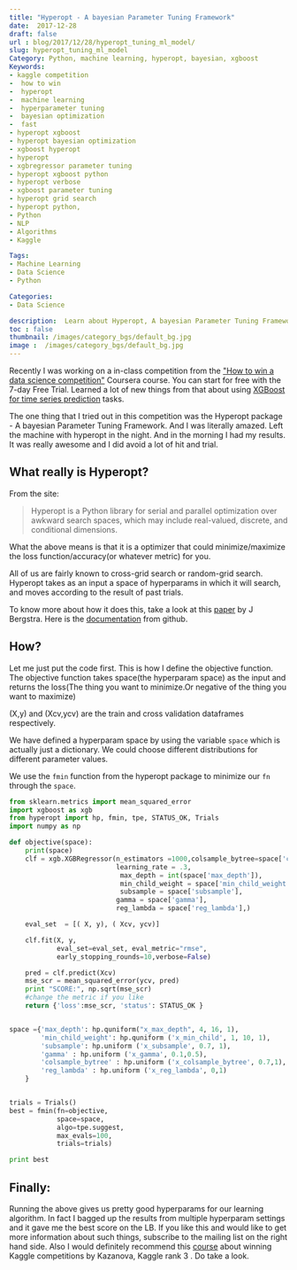```yaml
---
title: "Hyperopt - A bayesian Parameter Tuning Framework"
date:  2017-12-28
draft: false
url : blog/2017/12/28/hyperopt_tuning_ml_model/
slug: hyperopt_tuning_ml_model
Category: Python, machine learning, hyperopt, bayesian, xgboost
Keywords:
- kaggle competition
-  how to win
-  hyperopt
-  machine learning
-  hyperparameter tuning
-  bayesian optimization
-  fast
- hyperopt xgboost
- hyperopt bayesian optimization
- xgboost hyperopt
- hyperopt
- xgbregressor parameter tuning
- hyperopt xgboost python
- hyperopt verbose
- xgboost parameter tuning
- hyperopt grid search
- hyperopt python,
- Python
- NLP
- Algorithms
- Kaggle

Tags:
- Machine Learning
- Data Science
- Python

Categories:
- Data Science

description:  Learn about Hyperopt, A bayesian Parameter Tuning Framework. And how to use it with xgboost
toc : false
thumbnail: /images/category_bgs/default_bg.jpg
image :  /images/category_bgs/default_bg.jpg
---
```


Recently I was working on a in-class competition from the ["How to win a data science competition"](https://coursera.pxf.io/yRPoZB) Coursera course. You can start for free with the 7-day Free Trial. Learned a lot of new things from that about using [XGBoost for time series prediction](/blog/2017/12/26/how_to_win_a_data_science_competition/) tasks.

The one thing that I tried out in this competition was the Hyperopt package - A bayesian Parameter Tuning Framework. And I was literally amazed. Left the machine with hyperopt in the night. And in the morning I had my results. It was really awesome and I did avoid a lot of hit and trial.

## What really is Hyperopt?

From the site:

>Hyperopt is a Python library for serial and parallel optimization over awkward search spaces, which may include real-valued, discrete, and conditional dimensions.

What the above means is that it is a optimizer that could minimize/maximize the loss function/accuracy(or whatever metric) for you.

All of us are fairly known to cross-grid search or random-grid search. Hyperopt takes as an input a space of hyperparams in which it will search, and moves according to the result of past trials.

To know more about how it does this, take a look at this [paper](https://conference.scipy.org/proceedings/scipy2013/pdfs/bergstra_hyperopt.pdf) by J Bergstra.
Here is the [documentation](https://github.com/hyperopt/hyperopt/wiki/FMin) from github.


## How?

Let me just put the code first. This is how I define the objective function. The objective function takes space(the hyperparam space) as the input and returns the loss(The thing you want to minimize.Or negative of the thing you want to maximize)

(X,y) and (Xcv,ycv) are the train and cross validation dataframes respectively.

We have defined a hyperparam space by using the variable `space` which is actually just a dictionary. We could choose different distributions for different parameter values.

We use the `fmin` function from the hyperopt package to minimize our `fn` through the `space`.

```py
from sklearn.metrics import mean_squared_error
import xgboost as xgb
from hyperopt import hp, fmin, tpe, STATUS_OK, Trials
import numpy as np

def objective(space):
    print(space)
    clf = xgb.XGBRegressor(n_estimators =1000,colsample_bytree=space['colsample_bytree'],
                           learning_rate = .3,
                            max_depth = int(space['max_depth']),
                            min_child_weight = space['min_child_weight'],
                            subsample = space['subsample'],
                           gamma = space['gamma'],
                           reg_lambda = space['reg_lambda'],)

    eval_set  = [( X, y), ( Xcv, ycv)]

    clf.fit(X, y,
            eval_set=eval_set, eval_metric="rmse",
            early_stopping_rounds=10,verbose=False)

    pred = clf.predict(Xcv)
    mse_scr = mean_squared_error(ycv, pred)
    print "SCORE:", np.sqrt(mse_scr)
    #change the metric if you like
    return {'loss':mse_scr, 'status': STATUS_OK }


space ={'max_depth': hp.quniform("x_max_depth", 4, 16, 1),
        'min_child_weight': hp.quniform ('x_min_child', 1, 10, 1),
        'subsample': hp.uniform ('x_subsample', 0.7, 1),
        'gamma' : hp.uniform ('x_gamma', 0.1,0.5),
        'colsample_bytree' : hp.uniform ('x_colsample_bytree', 0.7,1),
        'reg_lambda' : hp.uniform ('x_reg_lambda', 0,1)
    }


trials = Trials()
best = fmin(fn=objective,
            space=space,
            algo=tpe.suggest,
            max_evals=100,
            trials=trials)

print best
```

## Finally:

Running the above gives us pretty good hyperparams for our learning algorithm.
In fact I bagged up the results from multiple hyperparam settings and it gave me the best score on the LB.
If you like this and would like to get more information about such things, subscribe to the mailing list on the right hand side.
Also I would definitely recommend this [course](https://coursera.pxf.io/yRPoZB) about winning Kaggle competitions by Kazanova, Kaggle rank 3 . Do take a look.
